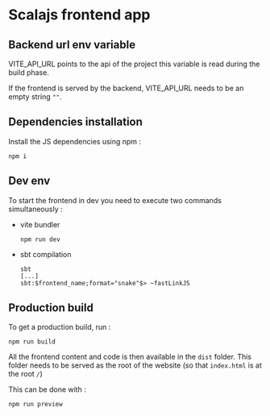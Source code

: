 # Scalajs frontend app

## Backend url env variable

VITE_API_URL points to the api of the project this variable is read during the build phase.

If the frontend is served by the backend, VITE_API_URL needs to be an empty string `""`.

## Dependencies installation

Install the JS dependencies using npm :

```
npm i
```

## Dev env

To start the frontend in dev you need to execute two commands simultaneously :

- vite bundler
  
  ```
  npm run dev
  ```
- sbt compilation
  ```
  sbt
  [...]
  sbt:$frontend_name;format="snake"$> ~fastLinkJS
  ```

## Production build

To get a production build, run :

```
npm run build
```

All the frontend content and code is then available in the `dist` folder. This folder needs to be served as the root of the website (so that `index.html` is at the root `/`)

This can be done with :

```
npm run preview
```

